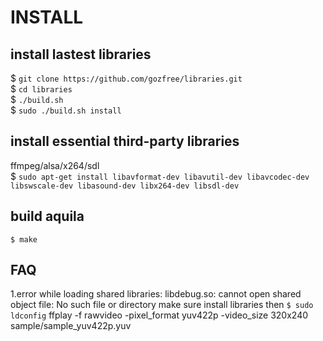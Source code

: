INSTALL
=======

## install lastest libraries
$ `git clone https://github.com/gozfree/libraries.git`  
$ `cd libraries`  
$ `./build.sh`  
$ `sudo ./build.sh install`  

## install essential third-party libraries
  ffmpeg/alsa/x264/sdl  
$ `sudo apt-get install libavformat-dev libavutil-dev libavcodec-dev libswscale-dev
libasound-dev libx264-dev libsdl-dev`

## build aquila
`$ make`

## FAQ
1.error while loading shared libraries: libdebug.so: cannot open shared object file: No such file or directory
  make sure install libraries then
  `$ sudo ldconfig`
ffplay -f rawvideo -pixel_format yuv422p -video_size 320x240 sample/sample_yuv422p.yuv
